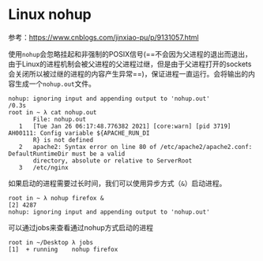 # Linux nohup

参考：https://www.cnblogs.com/jinxiao-pu/p/9131057.html

使用`nohup`会忽略挂起和非强制的POSIX信号(==不会因为父进程的退出而退出，由于Linux的进程机制会被父进程的父进程过继，但是由于父进程打开的sockets会关闭所以被过继的进程的内容产生异常==)，保证进程一直运行。会将输出的内容生成一个`nohup.out`文件。

```
nohup: ignoring input and appending output to 'nohup.out'                                          /0.3s
root in ~ λ cat nohup.out 
       File: nohup.out
   1   [Tue Jan 26 06:17:48.776382 2021] [core:warn] [pid 3719] AH00111: Config variable ${APACHE_RUN_DI
       R} is not defined
   2   apache2: Syntax error on line 80 of /etc/apache2/apache2.conf: DefaultRuntimeDir must be a valid 
       directory, absolute or relative to ServerRoot
   3   /etc/nginx

```

如果启动的进程需要过长时间，我们可以使用异步方式（`&`）启动进程。

```
root in ~ λ nohup firefox &
[2] 4287
nohup: ignoring input and appending output to 'nohup.out'     
```

可以通过jobs来查看通过nohup方式启动的进程

```
root in ~/Desktop λ jobs
[1]  + running    nohup firefox
```